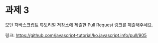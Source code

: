 # 과제 3

모던 자바스크립트 튜토리얼 저장소에 제출한 Pull Request 링크를 제출해주세요.

링크: https://github.com/javascript-tutorial/ko.javascript.info/pull/905
